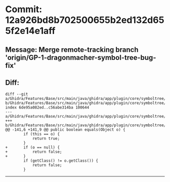 # Commit: 12a926bd8b702500655b2ed132d655f2e14e1aff
## Message: Merge remote-tracking branch 'origin/GP-1-dragonmacher-symbol-tree-bug-fix'
## Diff:
```
diff --git a/Ghidra/Features/Base/src/main/java/ghidra/app/plugin/core/symboltree/nodes/OrganizationNode.java b/Ghidra/Features/Base/src/main/java/ghidra/app/plugin/core/symboltree/nodes/OrganizationNode.java
index 6de95a082ed..c56abe314ba 100644
--- a/Ghidra/Features/Base/src/main/java/ghidra/app/plugin/core/symboltree/nodes/OrganizationNode.java
+++ b/Ghidra/Features/Base/src/main/java/ghidra/app/plugin/core/symboltree/nodes/OrganizationNode.java
@@ -141,6 +141,9 @@ public boolean equals(Object o) {
 		if (this == o) {
 			return true;
 		}
+		if (o == null) {
+			return false;
+		}
 		if (getClass() != o.getClass()) {
 			return false;
 		}
```
-----------------------------------
